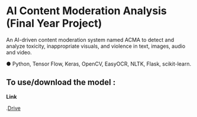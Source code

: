 # AI Content Moderation Analysis (Final Year Project)
An AI-driven content moderation system named ACMA to detect and analyze toxicity, inappropriate visuals, and violence in text, images, audio and video. 

● Python, Tensor Flow, Keras, OpenCV, EasyOCR, NLTK, Flask, scikit-learn.

  ## To use/download the model :

  **Link**

  .[Drive](https://drive.google.com/drive/u/0/folders/1CDdlclL76CC-JeheTjV6Bn1hgLfL7y6Z)

